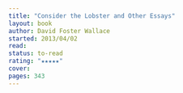 ```yaml
---
title: "Consider the Lobster and Other Essays"
layout: book
author: David Foster Wallace
started: 2013/04/02
read: 
status: to-read
rating: "★★★★★"
cover: 
pages: 343
---
```

